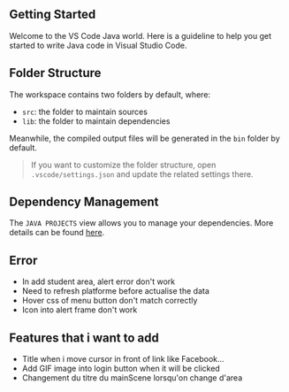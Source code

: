 ## Getting Started

Welcome to the VS Code Java world. Here is a guideline to help you get started to write Java code in Visual Studio Code.

## Folder Structure

The workspace contains two folders by default, where:

- `src`: the folder to maintain sources
- `lib`: the folder to maintain dependencies

Meanwhile, the compiled output files will be generated in the `bin` folder by default.

> If you want to customize the folder structure, open `.vscode/settings.json` and update the related settings there.

## Dependency Management

The `JAVA PROJECTS` view allows you to manage your dependencies. More details can be found [here](https://github.com/microsoft/vscode-java-dependency#manage-dependencies).

## Error

- In add student area, alert error don't work
- Need to refresh platforme before actualise the data
- Hover css of menu button don't match correctly
- Icon into alert frame don't work

## Features that i want to add

- Title when i move cursor in front of link like Facebook...
- Add GIF image into login button when it will be clicked
- Changement du titre du mainScene lorsqu'on change d'area